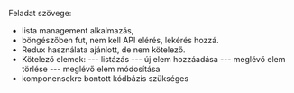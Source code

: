 Feladat szövege:

- lista management alkalmazás,
- böngészőben fut, nem kell API elérés, lekérés hozzá.
- Redux használata ajánlott, de nem kötelező.
- Kötelező elemek:
--- listázás
--- új elem hozzáadása
--- meglévő elem törlése
--- meglévő elem módosítása
- komponensekre bontott kódbázis szükséges

